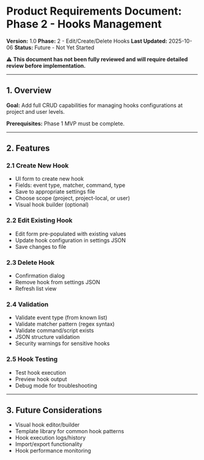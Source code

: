 # Product Requirements Document: Phase 2 - Hooks Management

**Version:** 1.0
**Phase:** 2 - Edit/Create/Delete Hooks
**Last Updated:** 2025-10-06
**Status:** Future - Not Yet Started

⚠️ **This document has not been fully reviewed and will require detailed review before implementation.**

---

## 1. Overview

**Goal:** Add full CRUD capabilities for managing hooks configurations at project and user levels.

**Prerequisites:** Phase 1 MVP must be complete.

---

## 2. Features

### 2.1 Create New Hook
- UI form to create new hook
- Fields: event type, matcher, command, type
- Save to appropriate settings file
- Choose scope (project, project-local, or user)
- Visual hook builder (optional)

### 2.2 Edit Existing Hook
- Edit form pre-populated with existing values
- Update hook configuration in settings JSON
- Save changes to file

### 2.3 Delete Hook
- Confirmation dialog
- Remove hook from settings JSON
- Refresh list view

### 2.4 Validation
- Validate event type (from known list)
- Validate matcher pattern (regex syntax)
- Validate command/script exists
- JSON structure validation
- Security warnings for sensitive hooks

### 2.5 Hook Testing
- Test hook execution
- Preview hook output
- Debug mode for troubleshooting

---

## 3. Future Considerations
- Visual hook editor/builder
- Template library for common hook patterns
- Hook execution logs/history
- Import/export functionality
- Hook performance monitoring

